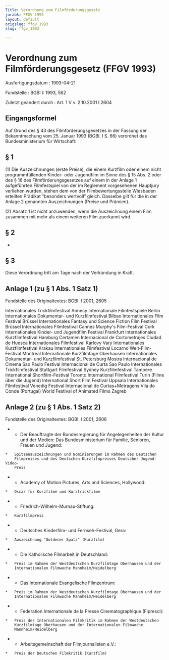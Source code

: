 ```yaml
---
Title: Verordnung zum Filmförderungsgesetz
jurabk: FFGV 1993
layout: default
origslug: ffgv_1993
slug: ffgv_1993

---
```


# Verordnung zum Filmförderungsgesetz (FFGV 1993)

Ausfertigungsdatum
:   1993-04-21

Fundstelle
:   BGBl I: 1993, 562

Zuletzt geändert durch
:   Art. 1 V v. 2.10.2001 I 2604


## Eingangsformel

Auf Grund des § 43 des Filmförderungsgesetzes in der Fassung der
Bekanntmachung vom 25. Januar 1993 (BGBl. I S. 66) verordnet das
Bundesministerium für Wirtschaft:


## § 1

(1) Die Auszeichnungen (erste Preise), die einem Kurzfilm oder einem
nicht programmfüllenden Kinder- oder Jugendfilm im Sinne des § 15 Abs.
2 oder des § 16 des Filmförderungsgesetzes auf einem in der Anlage 1
aufgeführten Filmfestspiel von der im Reglement vorgesehenen Hauptjury
verliehen wurden, stehen dem von der Filmbewertungsstelle Wiesbaden
erteilten Prädikat "besonders wertvoll" gleich. Dasselbe gilt für die
in der Anlage 2 genannten Auszeichnungen (Preise und Prämien).

(2) Absatz 1 ist nicht anzuwenden, wenn die Auszeichnung einem Film
zusammen mit mehr als einem weiteren Film zuerkannt wird.


## § 2

-


## § 3

Diese Verordnung tritt am Tage nach der Verkündung in Kraft.


## Anlage 1 (zu § 1 Abs. 1 Satz 1)

Fundstelle des Originaltextes: BGBl. I 2001, 2605

Internationales Trickfilmfestival Annecy
Internationale Filmfestspiele Berlin
Internationales Dokumentar- und Kurzfilmfestival Bilbao
Internationales Film Festival Brüssel
Internationales Fantasy und Science Fiction Film Festival Brüssel
Internationales Filmfestival Cannes
Murphy's Film-Festival Cork
Internationales Kinder- und Jugendfilm Festival Frankfurt
Internationales Kurzfilmfestival Hamburg
Certamen Internacional de Cortometrajes Ciudad de Huesca
Internationales Filmfestival Karlovy Vary
Internationales Kurzfilmfestival Krakau
Internationales Filmfestival Locarno
Welt-Film-Festival Montreal
Internationale Kurzfilmtage Oberhausen
Internationales Dokumentar- und Kurzfilmfestival St. Petersburg
Mostra Internacional de Cinema Sao Paulo
Festival Internacional de Curta Sao Paulo
Internationales Trickfilmfestival Stuttgart
Filmfestival Sydney
Kurzfilmfestival Tampere
International Shortfilm-Festival Toronto
International Filmfestival Turin (Filme über die Jugend)
International Short Film Festival Uppsala
Internationales Filmfestival Venedig
Festival Internacional de Curtas+Metragens Vila do Conde (Portugal)
World Festival of Animated Films Zagreb


## Anlage 2 (zu § 1 Abs. 1 Satz 2)

Fundstelle des Originaltextes: BGBl. I 2001, 2606

*    *   Der Beauftragte der Bundesregierung für Angelegenheiten der Kultur und
        der Medien: Das Bundesministerium für Familie, Senioren, Frauen und
        Jugend:

    *   Spitzenauszeichnungen und Nominierungen im Rahmen des Deutschen
        Filmpreises und des Deutschen Kurzfilmpreises Deutscher Jugend-Video-
        Preis


*    *   Academy of Motion Pictures, Arts and Sciences, Hollywood:

    *   Oscar für Kurzfilme und Kurztrickfilme


*    *   Friedrich-Wilhelm-Murnau-Stiftung:

    *   Kurzfilmpreis


*    *   Deutsches Kinderfilm- und Fernseh-Festival, Gera:

    *   Auszeichnung "Goldener Spatz" (Kurzfilm)


*    *   Die Katholische Filmarbeit in Deutschland:

    *   Preis im Rahmen der Westdeutschen Kurzfilmtage Oberhausen und der
        Internationalen Filmwoche Mannheim/Heidelberg


*    *   Das Internationale Evangelische Filmzentrum:

    *   Preis im Rahmen der Westdeutschen Kurzfilmtage Oberhausen und der
        Internationalen Filmwoche Mannheim/Heidelberg


*    *   Federation Internationale de la Presse Cinematographique (Fipresci):

    *   Preis der Internationalen Filmkritik im Rahmen der Westdeutschen
        Kurzfilmtage Oberhausen und der Internationalen Filmwoche
        Mannheim/Heidelberg


*    *   Arbeitsgemeinschaft der Filmjournalisten e.V.:

    *   Preis der Deutschen Filmkritik (Kurzfilm)




